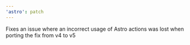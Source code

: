 ```yaml
---
'astro': patch
---
```


Fixes an issue where an incorrect usage of Astro actions was lost when porting the fix from v4 to v5
